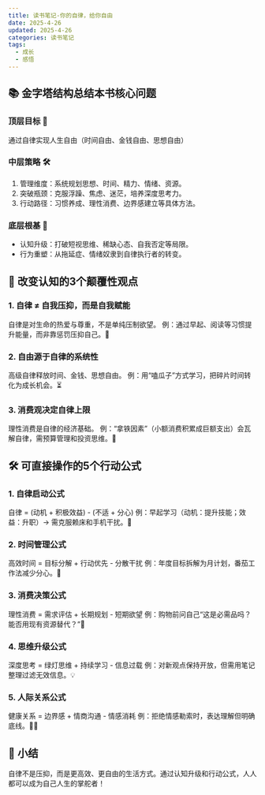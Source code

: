 ```yaml
---
title: 读书笔记-你的自律，给你自由
date: 2025-4-26
updated: 2025-4-26
categories: 读书笔记
tags:
  - 成长
  - 感悟
---
```


## 📚 金字塔结构总结本书核心问题

### 顶层目标 🎯
通过自律实现人生自由（时间自由、金钱自由、思想自由）

### 中层策略 🛠️
1. 管理维度：系统规划思想、时间、精力、情绪、资源。
2. 突破瓶颈：克服浮躁、焦虑、迷茫，培养深度思考力。
3. 行动路径：习惯养成、理性消费、边界感建立等具体方法。

### 底层根基 🧱
- 认知升级：打破短视思维、稀缺心态、自我否定等局限。
- 行为重塑：从拖延症、情绪奴隶到自律执行者的转变。

## 🚀 改变认知的3个颠覆性观点

### 1. 自律 ≠ 自我压抑，而是自我赋能
自律是对生命的热爱与尊重，不是单纯压制欲望。
例：通过早起、阅读等习惯提升能量，而非靠惩罚压抑自己。🌱

### 2. 自由源于自律的系统性
高级自律释放时间、金钱、思想自由。
例：用“嗑瓜子”方式学习，把碎片时间转化为成长机会。⏳

### 3. 消费观决定自律上限
理性消费是自律的经济基础。
例：“拿铁因素”（小额消费积累成巨额支出）会瓦解自律，需预算管理和投资思维。💸

## 🛠️ 可直接操作的5个行动公式

### 1. 自律启动公式
自律 = (动机 + 积极效益) - (不适 + 分心)
例：早起学习（动机：提升技能；效益：升职）→ 需克服赖床和手机干扰。📵

### 2. 时间管理公式
高效时间 = 目标分解 + 行动优先 - 分散干扰
例：年度目标拆解为月计划，番茄工作法减少分心。🍅

### 3. 消费决策公式
理性消费 = 需求评估 + 长期规划 - 短期欲望
例：购物前问自己“这是必需品吗？能否用现有资源替代？”🛒

### 4. 思维升级公式
深度思考 = 绿灯思维 + 持续学习 - 信息过载
例：对新观点保持开放，但需用笔记整理过滤无效信息。💡

### 5. 人际关系公式
健康关系 = 边界感 + 情商沟通 - 情感消耗
例：拒绝情感勒索时，表达理解但明确底线。🧘‍♂️

## 💬 小结
自律不是压抑，而是更高效、更自由的生活方式。通过认知升级和行动公式，人人都可以成为自己人生的掌舵者！
